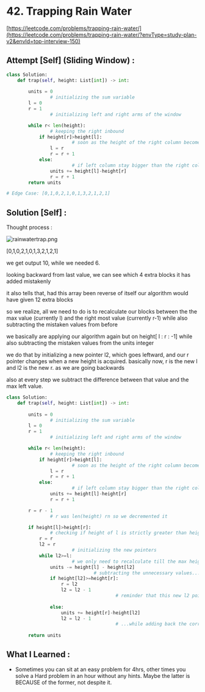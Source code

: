 # 42. Trapping Rain Water

[https://leetcode.com/problems/trapping-rain-water/](https://leetcode.com/problems/trapping-rain-water/?envType=study-plan-v2&envId=top-interview-150)

## Attempt [Self] (Sliding Window) :

```python
class Solution:
    def trap(self, height: List[int]) -> int:
        
        units = 0
				# initializing the sum variable
        l = 0
        r = 1
				# initializing left and right arms of the window

        while r< len(height):
				# keeping the right inbound
            if height[r]>height[l]:
						# soon as the height of the right column becomes greater than the left, shift windows
                l = r
                r = r + 1
            else:
						# if left column stay bigger than the right column, keep adding units
                units += height[l]-height[r]
                r = r + 1
        return units

# Edge Case: [0,1,0,2,1,0,1,3,2,1,2,1]
```

## Solution [Self] :

Thought process :

![rainwatertrap.png](42%20Trapping%20Rain%20Water%20d432a6f378b2441a92099d05aa502c5b/rainwatertrap.png)

[0,1,0,2,1,0,1,3,2,1,2,1]

we get output 10, while we needed 6.

looking backward from last value, we can see which 4 extra blocks it has added mistakenly

it also tells that, had this array been reverse of itself our algorithm would have given 12 extra blocks

so we realize, all we need to do is to recalculate our blocks between the the max value (currently l) and the right most value (currently r-1) while also subtracting the mistaken values from before

we basically are applying our algorithm again but on height[ l : r : -1]  while also subtracting the mistaken values from the units integer

we do that by initializing a new pointer l2, which goes leftward, and our r pointer changes when a new height is acquired. basically now, r is the new l and l2 is the new r. as we are going backwards

also at every step we subtract the difference between that value and the max left value.

```python
class Solution:
    def trap(self, height: List[int]) -> int:
        
        units = 0
				# initializing the sum variable
        l = 0
        r = 1
				# initializing left and right arms of the window

        while r< len(height):
				# keeping the right inbound
            if height[r]>height[l]:
						# soon as the height of the right column becomes greater than the left, shift windows
                l = r
                r = r + 1
            else:
						# if left column stay bigger than the right column, keep adding units
                units += height[l]-height[r]
                r = r + 1

        r = r - 1
				# r was len(height) rn so we decremented it

        if height[l]>height[r]:
				# checking if height of l is strictly greater than height of right
            r = r
            l2 = r
						# initializing the new pointers
            while l2>=l:
						# we only need to recalculate till the max height
                units -= height[l] - height[l2]
								# subtracting the unnecessary values...
                if height[l2]>=height[r]:
                    r = l2
                    l2 = l2 - 1
										# reminder that this new l2 pointer runs backwards
	
                else:
                    units += height[r]-height[l2]
                    l2 = l2 - 1
										# ...while adding back the correct values
        
        return units
```

## What I Learned :

- Sometimes you can sit at an easy problem for 4hrs, other times you solve a Hard problem in an hour without any hints. Maybe the latter is BECAUSE of the former, not despite it.